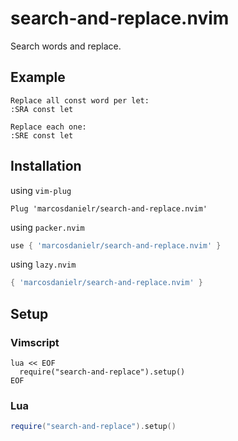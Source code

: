 # search-and-replace.nvim

Search words and replace.

## Example

```
Replace all const word per let:
:SRA const let 

Replace each one:
:SRE const let
```

## Installation

using `vim-plug`
```vim
Plug 'marcosdanielr/search-and-replace.nvim'
```

using `packer.nvim`
```lua
use { 'marcosdanielr/search-and-replace.nvim' }
```

using `lazy.nvim`

```lua
{ 'marcosdanielr/search-and-replace.nvim' }
```

## Setup

### Vimscript

```vim
lua << EOF
  require("search-and-replace").setup()
EOF

```

### Lua

```lua
require("search-and-replace").setup()
```
